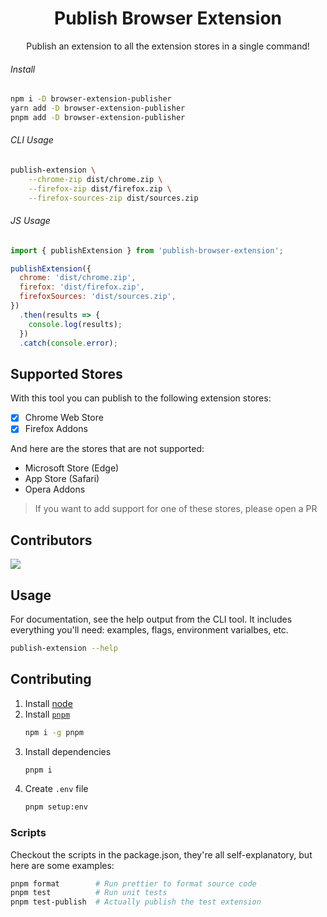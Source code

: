 <h1 align="center">Publish Browser Extension</h1>
<p align="center">Publish an extension to all the extension stores in a single command!</p>

###### Install

```bash
npm i -D browser-extension-publisher
yarn add -D browser-extension-publisher
pnpm add -D browser-extension-publisher
```

###### CLI Usage

```bash
publish-extension \
    --chrome-zip dist/chrome.zip \
    --firefox-zip dist/firefox.zip \
    --firefox-sources-zip dist/sources.zip
```

###### JS Usage

```js
import { publishExtension } from 'publish-browser-extension';

publishExtension({
  chrome: 'dist/chrome.zip',
  firefox: 'dist/firefox.zip',
  firefoxSources: 'dist/sources.zip',
})
  .then(results => {
    console.log(results);
  })
  .catch(console.error);
```

## Supported Stores

With this tool you can publish to the following extension stores:

- [x] Chrome Web Store
- [x] Firefox Addons

And here are the stores that are not supported:

- Microsoft Store (Edge)
- App Store (Safari)
- Opera Addons

> If you want to add support for one of these stores, please open a PR

## Contributors

<a href="https://github.com/aklinker1/publish-browser-extension/graphs/contributors">
  <img src="https://contrib.rocks/image?repo=aklinker1/publish-browser-extension" />
</a>

## Usage

For documentation, see the help output from the CLI tool. It includes everything you'll need: examples, flags, environment varialbes, etc.

```bash
publish-extension --help
```

## Contributing

1. Install [node](https://nodejs.org)
2. Install [`pnpm`](https://pnpm.io/)
   ```bash
   npm i -g pnpm
   ```
3. Install dependencies
   ```bash
   pnpm i
   ```
4. Create `.env` file
   ```bash
   pnpm setup:env
   ```

### Scripts

Checkout the scripts in the package.json, they're all self-explanatory, but here are some examples:

```bash
pnpm format        # Run prettier to format source code
pnpm test          # Run unit tests
pnpm test-publish  # Actually publish the test extension
```
